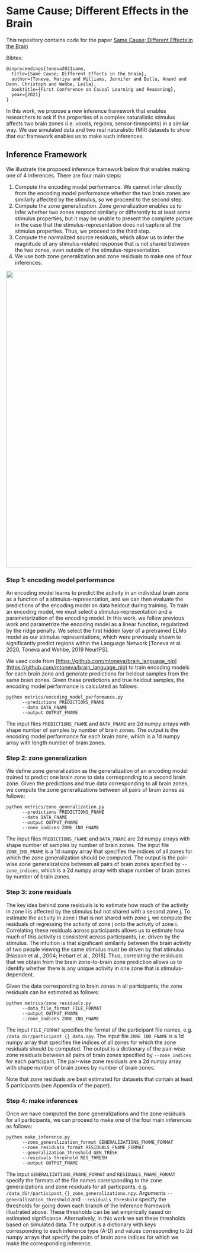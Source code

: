 # Same Cause; Different Effects in the Brain

This repository contains code for the paper [Same Cause; Different Effects in the Brain](https://arxiv.org/pdf/2202.10376.pdf)

Bibtex:
```
@inproceedings{toneva2021same,
  title={Same Cause; Different Effects in the Brain},
  author={Toneva, Mariya and Williams, Jennifer and Bollu, Anand and Dann, Christoph and Wehbe, Leila},
  booktitle={First Conference on Causal Learning and Reasoning},
  year={2021}
}
```

In this work, we propose a new inference framework that enables researchers to ask if the properties of a complex naturalistic stimulus affects two brain zones (i.e. voxels, regions, sensor-timepoints) in a similar way. We use simulated data and two real naturalistic fMRI datasets to show that our framework enables us to make such inferences. 

## Inference Framework

We illustrate the proposed inference framework below that enables making one of 4 inferences. There are four main steps:
1. Compute the encoding model performance. We cannot infer directly from the encoding model performance whether the two brain zones are similarly affected by the stimulus, so we proceed to the second step.
2. Compute the zone generalization. Zone generalization enables us to infer whether two zones respond similarly or differently to at least some stimulus properties, but it may be unable to present the complete picture in the case that the stimulus-representation does not capture all the stimulus properties. Thus, we proceed to the third step.
3. Compute the normalized source residuals, which allow us to infer the magnitude of any stimulus-related response that is not shared between the two zones, even outside of the stimulus-representation. 
4. We use both zone generalization and zone residuals to make one of four inferences.

<p align="center">
  <img width="800" src="https://github.com/brainML/stim-effect/figures/framework.png">
</p>

### Step 1: encoding model performance

An encoding model learns to predict the activity in an individual brain zone as a function of a stimulus-representation, and we can then evaluate the predictions of the encoding model on data heldout during training. To train an encoding model, we must select a stimulus-representation and a parameterization of the encoding model. In this work, we follow previous work and parametrize the encoding model as a linear function, regularized by the ridge penalty. We select the first hidden layer of a pretrained ELMo model as our stimulus representations, which were previously shown to significantly predict regions within the Language Network [Toneva et al. 2020, Toneva and Wehbe, 2019 NeurIPS]. 

We used code from [https://github.com/mtoneva/brain_language_nlp](https://github.com/mtoneva/brain_language_nlp) to train encoding models for each brain zone and generate predictions for heldout samples from the same brain zones. Given these predictions and true heldout samples, the encoding model performance is calculated as follows:
```
python metrics/encoding_model_performance.py 
      --predictions PREDICTIONS_FNAME 
      --data DATA_FNAME 
      --output OUTPUT_FNAME
```
The input files `PREDICTIONS_FNAME` and `DATA_FNAME` are 2d numpy arrays with shape number of samples by number of brain zones. The output is the encoding model performance for each brain zone, which is a 1d numpy array with length number of brain zones.

### Step 2: zone generalization

We define zone generalization as the generalization of an encoding model trained to predict one brain zone to data corresponding to a second brain zone. Given the predictions and true data corresponding to all brain zones, we compute the zone generalizations between all pairs of brain zones as follows:
```
python metrics/zone_generalization.py 
      --predictions PREDICTIONS_FNAME 
      --data DATA_FNAME 
      --output OUTPUT_FNAME 
      --zone_indices ZONE_IND_FNAME
```
The input files `PREDICTIONS_FNAME` and `DATA_FNAME` are 2d numpy arrays with shape number of samples by number of brain zones. The input file `ZONE_IND_FNAME` is a 1d numpy array that specifies the indices of all zones for which the zone generalization should be computed. 
The output is the pair-wise zone generalizations between all pairs of brain zones specified by `--zone_indices`, which is a 2d numpy array with shape number of brain zones by number of brain zones.

### Step 3: zone residuals

The key idea behind zone residuals is to estimate how much of the activity in zone i is affected by the stimulus but not shared with a second zone j. To estimate the activity in zone i that is not shared with zone j, we compute the residuals of regressing the activity of zone j onto the activity of zone i. Correlating these residuals across participants allows us to estimate how much of this activity is consistent across participants, i.e. driven by the stimulus. The intuition is that significant similarity between the brain activity of two people viewing the same stimulus must be driven by that stimulus [Hasson et al., 2004; Hebart et al., 2018]. Thus, correlating the residuals that we obtain from the brain zone-to-brain zone prediction allows us to identify whether there is any unique activity in one zone that is stimulus-dependent.

Given the data corresponding to brain zones in all participants, the zone residuals can be estimated as follows:
```
python metrics/zone_residuals.py 
      --data_file_format FILE_FORMAT 
      --output OUTPUT_FNAME 
      --zone_indices ZONE_IND_FNAME
```
The input `FILE_FORMAT` specifies the format of the participant file names, e.g. `/data_dir/participant_{}_data.npy`. The input file `ZONE_IND_FNAME` is a 1d numpy array that specifies the indices of all zones for which the zone residuals should be computed. The output is a dictionary of the pair-wise zone residuals between all pairs of brain zones specified by `--zone_indices` for each participant. The pair-wise zone residuals are a 2d numpy array with shape number of brain zones by number of brain zones.

Note that zone residuals are best estimated for datasets that contain at least 5 participants (see Appendix of the paper). 

### Step 4: make inferences
Once we have computed the zone generalizations and the zone residuals for all participants, we can proceed to make one of the four main inferences as follows:

```
python make_inference.py 
      --zone_generalization_format GENERALIZATIONS_FNAME_FORMAT 
      --zone_residuals_format RESIDUALS_FNAME_FORMAT 
      --generalization_threshold GEN_TRESH 
      --residuals_threshold RES_THRESH 
      --output OUTPUT_FNAME
```
The input `GENERALIZATIONS_FNAME_FORMAT` and `RESIDUALS_FNAME_FORMAT` specify the formats of the file names corresponding to the zone generalizations and zone residuals for all particpants, e.g. `/data_dir/participant_{}_zone_generalizations.npy`. Arguments `--generalization_threshold` and `--residuals_threshold` specify the thresholds for going down each branch of the inference framework illustrated above. These thresholds can be set empirically based on estimated significance. Alternatively, in this work we set these thresholds based on simulated data.
The output is a dictionary with keys corresponding to each inference type (A-D) and values corresponding to 2d numpy arrays that specify the pairs of brain zone indices for which we make the corresponding inference. 
